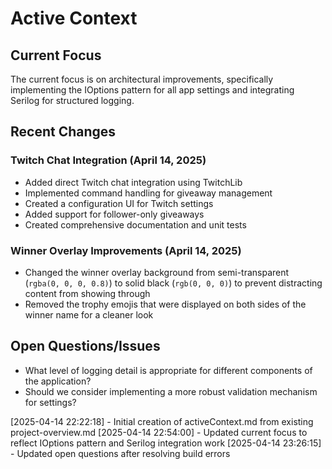 # Active Context

## Current Focus

The current focus is on architectural improvements, specifically implementing the IOptions pattern for all app settings and integrating Serilog for structured logging.

## Recent Changes

### Twitch Chat Integration (April 14, 2025)
- Added direct Twitch chat integration using TwitchLib
- Implemented command handling for giveaway management
- Created a configuration UI for Twitch settings
- Added support for follower-only giveaways
- Created comprehensive documentation and unit tests

### Winner Overlay Improvements (April 14, 2025)
- Changed the winner overlay background from semi-transparent (`rgba(0, 0, 0, 0.8)`) to solid black (`rgb(0, 0, 0)`) to prevent distracting content from showing through
- Removed the trophy emojis that were displayed on both sides of the winner name for a cleaner look

## Open Questions/Issues

- What level of logging detail is appropriate for different components of the application?
- Should we consider implementing a more robust validation mechanism for settings?

[2025-04-14 22:22:18] - Initial creation of activeContext.md from existing project-overview.md
[2025-04-14 22:54:00] - Updated current focus to reflect IOptions pattern and Serilog integration work
[2025-04-14 23:26:15] - Updated open questions after resolving build errors